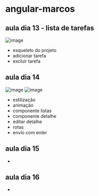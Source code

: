 # angular-marcos

 ## aula dia 13 - lista de tarefas
 ![image](https://user-images.githubusercontent.com/26682838/207506519-855b9385-414a-46eb-bce9-4a3b1d3ac1e6.png)

- esqueleto do projeto
- adicionar tarefa
- excluir tarefa

## aula dia 14
![image](https://user-images.githubusercontent.com/26682838/208017730-13bbd594-38da-43cb-8e2f-67345326acf1.png)
![image](https://user-images.githubusercontent.com/26682838/208017805-d0e5211a-b7aa-4af8-80f7-08d852056541.png)


- estilização
- animação
- componente listas
- componente detalhe
- editar detalhe
- rotas
- envio com enter

## aula dia 15 

-


## aula dia 16 


- 
